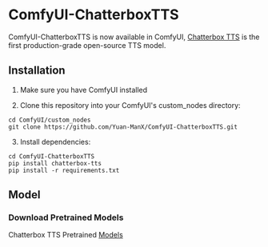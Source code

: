 # ComfyUI-ChatterboxTTS

ComfyUI-ChatterboxTTS is now available in ComfyUI, [Chatterbox TTS](https://github.com/resemble-ai/chatterbox) is the first production-grade open-source TTS model.



## Installation

1. Make sure you have ComfyUI installed

2. Clone this repository into your ComfyUI's custom_nodes directory:
```
cd ComfyUI/custom_nodes
git clone https://github.com/Yuan-ManX/ComfyUI-ChatterboxTTS.git
```

3. Install dependencies:
```
cd ComfyUI-ChatterboxTTS
pip install chatterbox-tts
pip install -r requirements.txt
```


## Model


### Download Pretrained Models

Chatterbox TTS Pretrained [Models](https://huggingface.co/ResembleAI/chatterbox)

